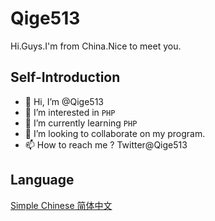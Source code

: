  # Qige513
 
Hi.Guys.I'm from China.Nice to meet you.

 ## Self-Introduction
 
- 👋 Hi, I’m @Qige513
- 👀 I’m interested in `PHP`
- 🌱 I’m currently learning `PHP`
- 💞️ I’m looking to collaborate on my program.
- 📫 How to reach me ? Twitter@Qige513

<!---
Qige513/Qige513 is a ✨ special ✨ repository because its `README.md` (this file) appears on your GitHub profile.
You can click the Preview link to take a look at your changes.
--->

 ## Language
 
 [Simple Chinese 简体中文](/README.md)
